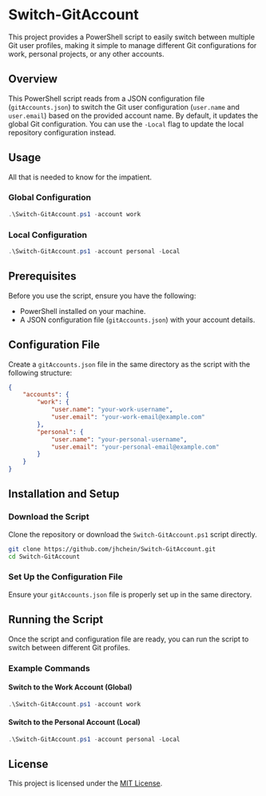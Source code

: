 # Switch-GitAccount  

This project provides a PowerShell script to easily switch between multiple Git user profiles, making it simple to manage different Git configurations for work, personal projects, or any other accounts.  

## Overview  

This PowerShell script reads from a JSON configuration file (`gitAccounts.json`) to switch the Git user configuration (`user.name` and `user.email`) based on the provided account name. By default, it updates the global Git configuration. You can use the `-Local` flag to update the local repository configuration instead.  

## Usage  

All that is needed to know for the impatient.

### Global Configuration  

```powershell  
.\Switch-GitAccount.ps1 -account work  
```  

### Local Configuration  

```powershell  
.\Switch-GitAccount.ps1 -account personal -Local  
```  

## Prerequisites  

Before you use the script, ensure you have the following:  

- PowerShell installed on your machine.  
- A JSON configuration file (`gitAccounts.json`) with your account details.  

## Configuration File  

Create a `gitAccounts.json` file in the same directory as the script with the following structure:  

```json  
{  
    "accounts": {  
        "work": {  
            "user.name": "your-work-username",  
            "user.email": "your-work-email@example.com"  
        },  
        "personal": {  
            "user.name": "your-personal-username",  
            "user.email": "your-personal-email@example.com"  
        }  
    }  
}  
```  

## Installation and Setup  

### Download the Script  

Clone the repository or download the `Switch-GitAccount.ps1` script directly.  

```bash  
git clone https://github.com/jhchein/Switch-GitAccount.git  
cd Switch-GitAccount  
```  

### Set Up the Configuration File  

Ensure your `gitAccounts.json` file is properly set up in the same directory.  

## Running the Script  

Once the script and configuration file are ready, you can run the script to switch between different Git profiles.  

### Example Commands  

#### Switch to the Work Account (Global)  

```powershell  
.\Switch-GitAccount.ps1 -account work  
```  

#### Switch to the Personal Account (Local)  

```powershell  
.\Switch-GitAccount.ps1 -account personal -Local  
```

## License  
   
This project is licensed under the [MIT License](https://opensource.org/licenses/MIT). 
